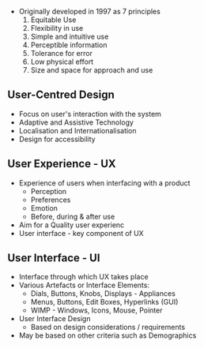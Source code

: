 
- Originally developed in 1997 as 7 principles
  1. Equitable Use
  2. Flexibility in use
  3. Simple and intuitive use
  4. Perceptible information
  5. Tolerance for error
  6. Low physical effort
  7. Size and space for approach and use



## User-Centred Design

- Focus on user's interaction with the system
- Adaptive and Assistive Technology
- Localisation and Internationalisation
- Design for accessibility

## User Experience - UX

- Experience of users when interfacing with a product
  - Perception
  - Preferences
  - Emotion
  - Before, during & after use
- Aim for a Quality user experienc
- User interface - key component of UX

## User Interface - UI

- Interface through which UX takes place
- Various Artefacts or Interface Elements:
  - Dials, Buttons, Knobs, Displays - Appliances
  - Menus, Buttons, Edit Boxes, Hyperlinks (GUI)
  - WIMP - Windows, Icons, Mouse, Pointer
- User Interface Design
  - Based on design considerations / requirements
- May be based on other criteria such as Demographics

